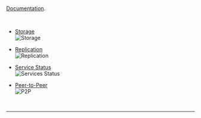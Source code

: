 
<br/>


<!-- #### 1. Monitoring - Admin UI -->

[Documentation](https://www.jfrog.com/confluence/display/JFROG/Monitoring).

<br/>

- [Storage](https://www.jfrog.com/confluence/display/JFROG/Monitoring+Storage)  
  <img src="https://www.jfrog.com/confluence/download/attachments/89300944/file_storage.png?version=1&modificationDate=1563370607000&api=v2" alt="Storage" style="background-color:transparent;border:none;" />


- [Replication](https://www.jfrog.com/confluence/display/JFROG/Monitoring+Replication)  
  <img src="https://www.jfrog.com/confluence/download/attachments/89300946/replications_configured_tab.png?version=1&modificationDate=1578761833000&api=v2" alt="Replication" style="background-color:transparent;border:none;" />
   

- [Service Status](https://www.jfrog.com/confluence/display/JFROG/Monitoring+Service+Statuses)  
  <img src="https://www.jfrog.com/confluence/download/attachments/89300948/monitoring%20JFrog%20microservices.png?version=1&modificationDate=1600268244000&api=v2" alt="Services Status" style="background-color:transparent;border:none;" />


- [Peer-to-Peer](https://www.jfrog.com/confluence/display/JFROG/Monitoring+Peer-to-Peer+%28P2P%29+Traffic+Consumption)  
  <img src="https://www.jfrog.com/confluence/download/attachments/122561179/image2021-3-21_15-42-33.png?version=1&modificationDate=1616334154000&api=v2" alt="P2P" style="background-color:transparent;border:none;" />


<br/>

---